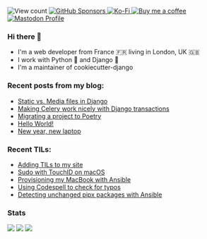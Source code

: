 <span><img src="https://komarev.com/ghpvc/?username=browniebroke&color=blue" alt="View count"></span>
<a href="https://github.com/sponsors/browniebroke">
  <img alt="GitHub Sponsors" src="https://img.shields.io/github/sponsors/browniebroke?logo=github&style=flat-square">
</a>
<a href="https://ko-fi.com/browniebroke">
  <img alt="Ko-Fi" src="https://img.shields.io/badge/Ko--fi-00b9fe?style=flat-square&logo=ko-fi">
</a>
<a href="https://www.buymeacoffee.com/browniebroke">
  <img alt="Buy me a coffee" src="https://img.shields.io/badge/Buy%20me%20a%20coffee-ffdd00?style=flat-square&logo=buy-me-a-coffee&logoColor=000000">
</a>
<a rel="me" href="https://fosstodon.org/@browniebroke">
  <img alt="Mastodon Profile" src="https://img.shields.io/mastodon/follow/109287018935608331?domain=https%3A%2F%2Ffosstodon.org&style=social">
</a>



### Hi there 👋

- I'm a web developer from France 🇫🇷 living in London, UK 🇬🇧
- I work with Python :snake: and Django :unicorn:
- I'm a maintainer of cookiecutter-django

### Recent posts from my blog:

<!--START_SECTION:blog-->
* [Static vs. Media files in Django](https:&#x2F;&#x2F;browniebroke.com&#x2F;blog&#x2F;2019-06-18-static-vs-media-in-django&#x2F;)
* [Making Celery work nicely with Django transactions](https:&#x2F;&#x2F;browniebroke.com&#x2F;blog&#x2F;2019-06-25-making-celery-work-nicely-with-django-transactions&#x2F;)
* [Migrating a project to Poetry](https:&#x2F;&#x2F;browniebroke.com&#x2F;blog&#x2F;2020-10-18-migrating-project-to-poetry&#x2F;)
* [Hello World!](https:&#x2F;&#x2F;browniebroke.com&#x2F;blog&#x2F;2017-11-29-hello-world&#x2F;)
* [New year, new laptop](https:&#x2F;&#x2F;browniebroke.com&#x2F;blog&#x2F;2018-01-14-new-year-new-laptop&#x2F;)
<!--END_SECTION:blog-->

### Recent TILs:

<!--START_SECTION:tils-->
* [Adding TILs to my site](https:&#x2F;&#x2F;browniebroke.com&#x2F;tils&#x2F;2022-05-01-adding-til-to-my-site&#x2F;)
* [Sudo with TouchID on macOS](https:&#x2F;&#x2F;browniebroke.com&#x2F;tils&#x2F;2022-08-31-sudo-with-touchid-on-macos&#x2F;)
* [Provisioning my MacBook with Ansible](https:&#x2F;&#x2F;browniebroke.com&#x2F;tils&#x2F;2022-11-17-provisioning-my-mac-with-ansible&#x2F;)
* [Using Codespell to check for typos](https:&#x2F;&#x2F;browniebroke.com&#x2F;tils&#x2F;2022-05-07-using-codespell-to-check-for-typos&#x2F;)
* [Detecting unchanged pipx packages with Ansible](https:&#x2F;&#x2F;browniebroke.com&#x2F;tils&#x2F;2022-11-18-detecting-unchanged-pipx-packages-with-ansible&#x2F;)
<!--END_SECTION:tils-->


### Stats

[![](http://github-profile-summary-cards.vercel.app/api/cards/profile-details?username=browniebroke&theme=dracula)](https://github.com/vn7n24fzkq/github-profile-summary-cards)
[![](http://github-profile-summary-cards.vercel.app/api/cards/repos-per-language?username=browniebroke&theme=dracula)](https://github.com/vn7n24fzkq/github-profile-summary-cards)
[![](http://github-profile-summary-cards.vercel.app/api/cards/most-commit-language?username=browniebroke&theme=dracula)](https://github.com/vn7n24fzkq/github-profile-summary-cards)
